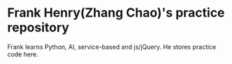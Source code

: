 # Frank Henry(Zhang Chao)'s practice repository
Frank learns Python, AI, service-based and js/jQuery. He stores practice code here.
